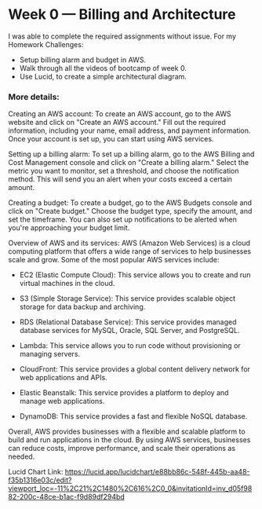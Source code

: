 # Week 0 — Billing and Architecture

I was able to complete the required assignments without issue.
For my Homework Challenges:
* Setup billing alarm and budget in AWS.
* Walk through all the videos of bootcamp of week 0.
* Use Lucid, to create a simple architectural diagram.


### More details:
Creating an AWS account:
To create an AWS account, go to the AWS website and click on "Create an AWS account." Fill out the required information, including your name, email address, and payment information. Once your account is set up, you can start using AWS services.


Setting up a billing alarm:
To set up a billing alarm, go to the AWS Billing and Cost Management console and click on "Create a billing alarm." Select the metric you want to monitor, set a threshold, and choose the notification method. This will send you an alert when your costs exceed a certain amount.


Creating a budget:
To create a budget, go to the AWS Budgets console and click on "Create budget." Choose the budget type, specify the amount, and set the timeframe. You can also set up notifications to be alerted when you're approaching your budget limit.


Overview of AWS and its services:
AWS (Amazon Web Services) is a cloud computing platform that offers a wide range of services to help businesses scale and grow. Some of the most popular AWS services include:

* EC2 (Elastic Compute Cloud): This service allows you to create and run virtual machines in the cloud.

* S3 (Simple Storage Service): This service provides scalable object storage for data backup and archiving.

* RDS (Relational Database Service): This service provides managed database services for MySQL, Oracle, SQL Server, and PostgreSQL.

* Lambda: This service allows you to run code without provisioning or managing servers.

* CloudFront: This service provides a global content delivery network for web applications and APIs.

* Elastic Beanstalk: This service provides a platform to deploy and manage web applications.

* DynamoDB: This service provides a fast and flexible NoSQL database.

Overall, AWS provides businesses with a flexible and scalable platform to build and run applications in the cloud. By using AWS services, businesses can reduce costs, improve performance, and scale their operations as needed.


Lucid Chart Link: https://lucid.app/lucidchart/e88bb86c-548f-445b-aa48-f35b1316e03c/edit?viewport_loc=-11%2C21%2C1480%2C616%2C0_0&invitationId=inv_d05f9882-200c-48ce-b1ac-f9d89df294bd